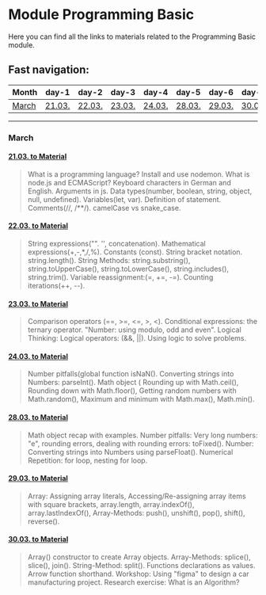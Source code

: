 # Module Programming Basic
Here you can find all the links to materials related to the Programming Basic module.
## Fast navigation:

| Month           | day-1                                      | day-2                                      | day-3                                      | day-4                                      | day-5                                      | day-6                                      | day-7                                      |
|-----------------|--------------------------------------------|--------------------------------------------|--------------------------------------------|--------------------------------------------|--------------------------------------------|--------------------------------------------|--------------------------------------------|
| [March](#march) | [21.03.](#2103-to-materialmar21-03indexjs) | [22.03.](#2203-to-materialmar22-03indexjs) | [23.03.](#2303-to-materialmar23-03indexjs) | [24.03.](#2403-to-materialmar24-03indexjs) | [28.03.](#2803-to-materialmar28-03indexjs) | [29.03.](#2903-to-materialmar29-03indexjs) | [30.03.](#3003-to-materialmar30-03indexjs) |
---
### March
#### [21.03. to Material](./mar/21-03/index.js)
> What is a programming language? Install and use nodemon. What is node.js and ECMAScript? Keyboard characters in German and English. Arguments in js. Data types(number, boolean, string, object, null, undefined). Variables(let, var). Definition of statement. Comments(//, /**/). camelCase vs snake_case.
 
#### [22.03. to Material](./mar/22-03/index.js)
> String expressions("". '', concatenation). Mathematical expressions(+,-,*,/,%). Constants (const). String bracket notation. string.length(). String Methods: string.substring(), string.toUpperCase(), string.toLowerCase(), string.includes(), string.trim(). Variable reassignment:(=, +=, -=). Counting iterations(++, --).
#### [23.03. to Material](./mar/23-03/index.js)
> Comparison operators (==, >=, <=, >, <). Conditional expressions: the ternary operator. "Number: using modulo, odd and even". Logical Thinking: Logical operators: (&&, ||). Using logic to solve problems.
#### [24.03. to Material](./mar/24-03/index.js)
> Number pitfalls(global function isNaN(). Converting strings into Numbers: parseInt(). Math object ( Rounding up with Math.ceil(), Rounding down with Math.floor(), Getting random numbers with Math.random(), Maximum and minimum with Math.max(), Math.min().
#### [28.03. to Material](./mar/28-03/index.js)
> Math object recap with examples. Number pitfalls: Very long numbers: "e", rounding errors, dealing with rounding errors: toFixed(). Number: Converting strings into Numbers using parseFloat(). Numerical Repetition: for loop, nesting for loop.
#### [29.03. to Material](./mar/29-03/index.js)
>Array: Assigning array literals, Accessing/Re-assigning array items with square brackets, array.length, array.indexOf(), array.lastIndexOf(), Array-Methods: push(), unshift(), pop(), shift(), reverse().

#### [30.03. to Material](./mar/30-03/index.js)
> Array() constructor to create Array objects. Array-Methods: splice(), slice(), join(). String-Method: split(). Functions declarations as values. Arrow function shorthand. Workshop: Using "figma" to design a car manufacturing project. Research exercise: What is an Algorithm?